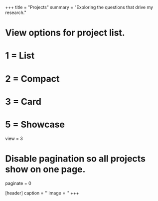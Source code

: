 +++
title = "Projects"
summary = "Exploring the questions that drive my research."

# View options for project list.
#   1 = List
#   2 = Compact
#   3 = Card
#   5 = Showcase
view = 3

# Disable pagination so all projects show on one page.
paginate = 0

[header]
  caption = ''
  image = ''
+++
